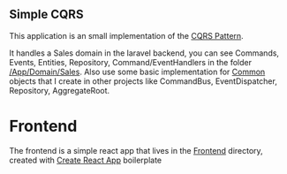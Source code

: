 
## Simple CQRS

This application is an small implementation of the [CQRS Pattern](https://martinfowler.com/bliki/CQRS.html).

It handles a Sales domain in the laravel backend, you can see  Commands, Events, Entities, Repository, Command/EventHandlers in the folder [/App/Domain/Sales](https://github.com/saulmadi/SImpleCQRS/tree/master/app/Domain/Sales). 
Also use some basic implementation for [Common](https://github.com/saulmadi/SImpleCQRS/tree/master/app/Common) objects that I create in other projects like CommandBus, EventDispatcher, Repository, AggregateRoot. 

# Frontend

The frontend is a simple react app that lives in the [Frontend](https://github.com/saulmadi/SImpleCQRS/tree/master/frontend) directory, created with [Create React App](https://create-react-app.dev/) boilerplate
